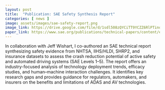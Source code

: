 ```yaml
---
layout: post
title:  "Publication: SAE Safety Synthesis Report"
categories: [ news ]
image: assets/images/sae-safety-report.png
image_link: https://drive.google.com/file/d/1sdl508zQYCiTT9YCZZ6RlPTinoxtZVpe/view?usp=sharing
paper_link: https://www.sae.org/publications/technical-papers/content/epr2025013/
---
```


In collaboration with Jeff Wishart, I co-authored an SAE technical report synthesizing safety evidence from NHTSA, IIHS/HLDI, SHRP2, and insurance datasets to assess the crash reduction potential of active safety and automated driving systems (SAE Levels 1–5). The report offers an industry-focused analysis of technology deployment trends, efficacy studies, and human–machine interaction challenges. It identifies key research gaps and provides guidance for regulators, automakers, and insurers on the benefits and limitations of ADAS and AV technologies.